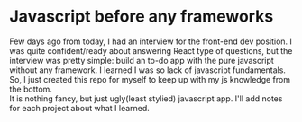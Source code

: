 # Javascript before any frameworks
Few days ago from today, I had an interview for the front-end dev position. I was quite confident/ready about answering React type of questions, but the interview was pretty simple: build an to-do app with the pure javascript without any framework. 
I learned I was so lack of javascript fundamentals. So, I just created this repo for myself to keep up with my js knowledge from the bottom.
<br> 
It is nothing fancy, but just ugly(least stylied) javascript app. I'll add notes for each project about what I learned. 
